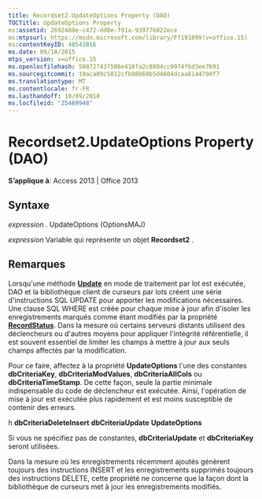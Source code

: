 ```yaml
---
title: Recordset2.UpdateOptions Property (DAO)
TOCTitle: UpdateOptions Property
ms:assetid: 2692480e-c472-dd8e-f91a-939776822ece
ms:mtpsurl: https://msdn.microsoft.com/library/Ff191899(v=office.15)
ms:contentKeyID: 48543816
ms.date: 09/18/2015
mtps_version: v=office.15
ms.openlocfilehash: 508727437506e418fa2c8804cc9974f6d3ee7691
ms.sourcegitcommit: 19aca09c5812cfb98b68b5d4604dcaa814479df7
ms.translationtype: MT
ms.contentlocale: fr-FR
ms.lasthandoff: 10/09/2018
ms.locfileid: "25469948"
---
```

# <a name="recordset2updateoptions-property-dao"></a>Recordset2.UpdateOptions Property (DAO)


**S’applique à**: Access 2013 | Office 2013

## <a name="syntax"></a>Syntaxe

*expression* . UpdateOptions (OptionsMAJ)

*expression* Variable qui représente un objet **Recordset2** .

## <a name="remarks"></a>Remarques

Lorsqu'une méthode **[Update](recordset2-update-method-dao.md)** en mode de traitement par lot est exécutée, DAO et la bibliothèque client de curseurs par lots créent une série d'instructions SQL UPDATE pour apporter les modifications nécessaires. Une clause SQL WHERE est créée pour chaque mise à jour afin d'isoler les enregistrements marqués comme étant modifiés par la propriété **[RecordStatus](recordset2-recordstatus-property-dao.md)**. Dans la mesure où certains serveurs distants utilisent des déclencheurs ou d'autres moyens pour appliquer l'intégrité référentielle, il est souvent essentiel de limiter les champs à mettre à jour aux seuls champs affectés par la modification. 

Pour ce faire, affectez à la propriété **UpdateOptions** l'une des constantes **dbCriteriaKey**, **dbCriteriaModValues**, **dbCriteriaAllCols** ou **dbCriteriaTimeStamp**. De cette façon, seule la partie minimale indispensable du code de déclencheur est exécutée. Ainsi, l'opération de mise à jour est exécutée plus rapidement et est moins susceptible de contenir des erreurs.

h **dbCriteriaDeleteInsert** **dbCriteriaUpdate** **UpdateOptions**

Si vous ne spécifiez pas de constantes, **dbCriteriaUpdate** et **dbCriteriaKey** seront utilisées.

Dans la mesure où les enregistrements récemment ajoutés génèrent toujours des instructions INSERT et les enregistrements supprimés toujours des instructions DELETE, cette propriété ne concerne que la façon dont la bibliothèque de curseurs met à jour les enregistrements modifiés.

